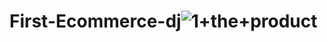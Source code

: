 # First-Ecommerce-dj![1+the+product](https://github.com/Abdelrahman-abobkr/First-Ecommerce-dj/assets/119460636/16b0f382-b138-4972-a932-1bb6db1213b3)
